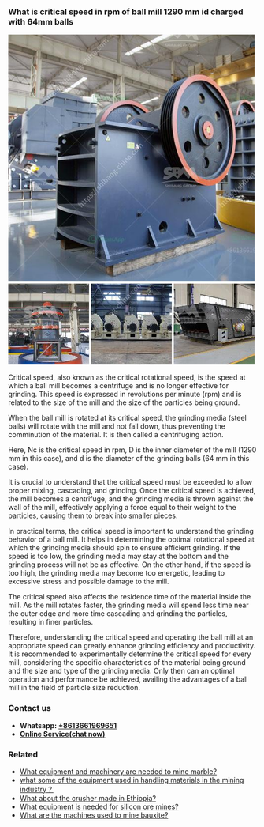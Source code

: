 <h3>What is critical speed in rpm of ball mill 1290 mm id charged with 64mm balls</h3><img src='1701742695.jpg' alt=''><p>Critical speed, also known as the critical rotational speed, is the speed at which a ball mill becomes a centrifuge and is no longer effective for grinding. This speed is expressed in revolutions per minute (rpm) and is related to the size of the mill and the size of the particles being ground.</p><p>When the ball mill is rotated at its critical speed, the grinding media (steel balls) will rotate with the mill and not fall down, thus preventing the comminution of the material. It is then called a centrifuging action.</p><p>Here, Nc is the critical speed in rpm, D is the inner diameter of the mill (1290 mm in this case), and d is the diameter of the grinding balls (64 mm in this case).</p><p>It is crucial to understand that the critical speed must be exceeded to allow proper mixing, cascading, and grinding. Once the critical speed is achieved, the mill becomes a centrifuge, and the grinding media is thrown against the wall of the mill, effectively applying a force equal to their weight to the particles, causing them to break into smaller pieces.</p><p>In practical terms, the critical speed is important to understand the grinding behavior of a ball mill. It helps in determining the optimal rotational speed at which the grinding media should spin to ensure efficient grinding. If the speed is too low, the grinding media may stay at the bottom and the grinding process will not be as effective. On the other hand, if the speed is too high, the grinding media may become too energetic, leading to excessive stress and possible damage to the mill.</p><p>The critical speed also affects the residence time of the material inside the mill. As the mill rotates faster, the grinding media will spend less time near the outer edge and more time cascading and grinding the particles, resulting in finer particles.</p><p>Therefore, understanding the critical speed and operating the ball mill at an appropriate speed can greatly enhance grinding efficiency and productivity. It is recommended to experimentally determine the critical speed for every mill, considering the specific characteristics of the material being ground and the size and type of the grinding media. Only then can an optimal operation and performance be achieved, availing the advantages of a ball mill in the field of particle size reduction.</p><h3>Contact us</h3><ul><li><strong>Whatsapp:&nbsp;<a href="https://wa.me/8613661969651">+8613661969651</a></strong></li><li><a href="https://swt.shibang-china.com/?git&amp;zhl&amp;What is critical speed in rpm of ball mill 1290 mm id charged with 64mm balls"><strong>Online Service(chat now)</strong></a></li></ul><h3>Related</h3><ul><li><a href='What equipment and machinery are needed to mine marble.md'>What equipment and machinery are needed to mine marble?</a></li><li><a href='what some of the equipment used in handling materials in the mining industry？.md'>what some of the equipment used in handling materials in the mining industry？</a></li><li><a href='What about the crusher made in Ethiopia.md'>What about the crusher made in Ethiopia?</a></li><li><a href='What equipment is needed for silicon ore mines.md'>What equipment is needed for silicon ore mines?</a></li><li><a href='What are the machines used to mine bauxite.md'>What are the machines used to mine bauxite?</a></li></ul>